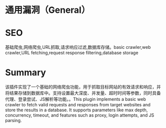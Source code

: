 # 通用漏洞（General）
# SEO
基础爬虫,网络爬虫,URL抓取,请求响应过滤,数据库存储。basic crawler,web crawler,URL fetching,request response filtering,database storage
# Summary
该插件实现了一个基础的网络爬虫功能，用于抓取目标网站的有效请求和响应，并将结果存储到数据库中。支持设置最大深度、并发量、超时时间等参数，同时具备代理、登录尝试、JS解析等功能。。This plugin implements a basic web crawler to fetch valid requests and responses from target websites and store the results in a database. It supports parameters like max depth, concurrency, timeout, and features such as proxy, login attempts, and JS parsing.
